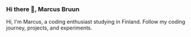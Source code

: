 ### Hi there 👋, Marcus Bruun

Hi, I'm Marcus, a coding enthusiast studying in Finland. Follow my coding journey, projects, and experiments.
